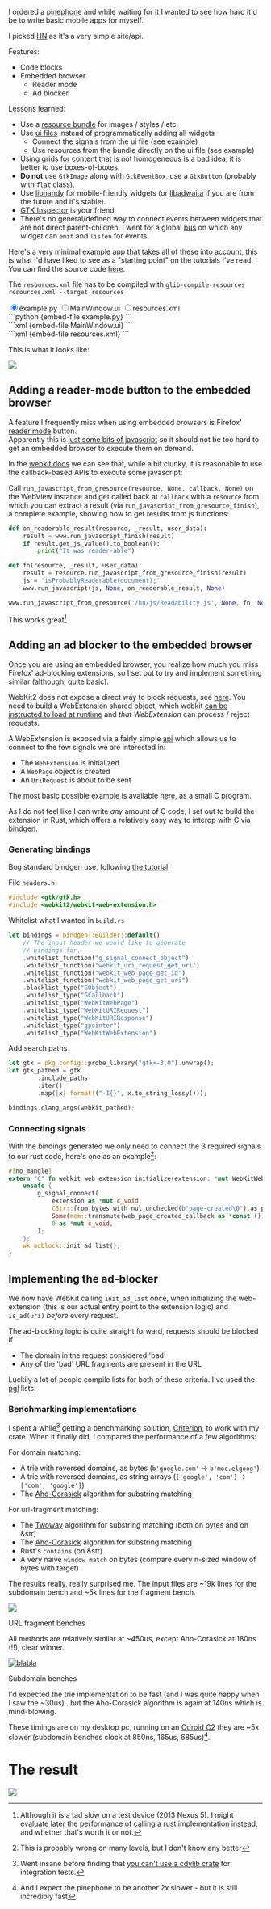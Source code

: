 <link href="/css/tabs.css" rel="stylesheet" type="text/css"/>

I ordered a [pinephone](https://www.pine64.org/pinephone/) and while waiting for it I wanted to see how hard it'd be to write basic mobile apps for
myself.

I picked [HN](https://news.ycombinator.com/) as it's a very simple site/api.

Features:

- Code blocks
- Embedded browser
  - Reader mode
  - Ad blocker

Lessons learned:

- Use a [resource bundle](https://developer.puri.sm/Librem5/Apps/Tutorials/App_Resources/Resource_File.html) for images / styles / etc.
- Use [ui files](https://python-gtk-3-tutorial.readthedocs.io/en/latest/builder.html) instead of programmatically adding all widgets
  - Connect the signals from the ui file (see example)
  - Use resources from the bundle directly on the ui file (see example)
- Using [grids](https://athenajc.gitbooks.io/python-gtk-3-api/content/gtk-group/gtkgrid.html) for content that is not homogeneous is a bad idea, it is better to use boxes-of-boxes.
- **Do not** use `GtkImage` along with `GtkEventBox`, use a `GtkButton` (probably with `flat` class).
- Use [libhandy](https://gitlab.gnome.org/GNOME/libhandy) for mobile-friendly widgets (or [libadwaita](https://gitlab.gnome.org/GNOME/libadwaita) if you are from the future and it's stable).
- [GTK Inspector](https://wiki.gnome.org/Projects/GTK/Inspector) is your friend.
- There's no general/defined way to connect events between widgets that are not direct parent-children. I went for a
  global [bus](https://github.com/DavidVentura/hn/blob/master/src/hn/bus.py) on which any widget can `emit` and `listen`
  for events.


Here's a very minimal example app that takes all of these into account, this is what I'd have liked to see as a "starting point" on the tutorials I've read.
You can find the source code [here](https://github.com/DavidVentura/blog/tree/master/blog/raw/building-a-gtk-app/).

The `resources.xml` file has to be compiled with `glib-compile-resources resources.xml --target resources`

<div class="tabset">
  <input type="radio" name="tabset" id="tab1" checked><label for="tab1">example.py</label>
  <input type="radio" name="tabset" id="tab2"><label for="tab2">MainWindow.ui</label>
  <input type="radio" name="tabset" id="tab3"><label for="tab3">resources.xml</label>
  
  <div class="tab-panels">
    <section class="tab-panel">
```python
{embed-file example.py}
```
    </section>
    <section class="tab-panel">
```xml
{embed-file MainWindow.ui}
```
    </section>
    <section class="tab-panel">
```xml
{embed-file resources.xml}
```
    </section>
  </div>
</div>

This is what it looks like:

![](/images/example-gtk-window.png)

## Adding a reader-mode button to the embedded browser

A feature I frequently miss when using embedded browsers is Firefox' [reader mode](https://support.mozilla.org/en-US/kb/firefox-reader-view-clutter-free-web-pages) button.  
Apparently this is [just some bits of javascript](https://github.com/mozilla/readability) so it should not be too hard to get an embedded browser to execute
them on demand.

In the [webkit docs](https://lazka.github.io/pgi-docs/WebKit2-4.0/classes/WebView.html) we can see that, while a bit clunky, it
is reasonable to use the callback-based APIs to execute some javascript:

Call `run_javascript_from_gresource(resource, None, callback, None)` on the WebView instance and get called back at
`callback` with a `resource` from which you can extract a result (via `run_javascript_from_gresource_finish`), a
complete example, showing how to get results from js functions:

```python
def on_readerable_result(resource, _result, user_data):
    result = www.run_javascript_finish(result)
    if result.get_js_value().to_boolean():
        print("It was reader-able")

def fn(resource, _result, user_data):
    result = resource.run_javascript_from_gresource_finish(result)
    js = 'isProbablyReaderable(document);'
    www.run_javascript(js, None, on_readerable_result, None)

www.run_javascript_from_gresource('/hn/js/Readability.js', None, fn, None)
```

This works great[^1]

## Adding an ad blocker to the embedded browser

Once you are using an embedded browser, you realize how much you miss Firefox' ad-blocking extensions, so I set out to
try and implement something similar (although, quite basic).

WebKit2 does not expose a direct way to block requests, see
[here](https://lists.webkit.org/pipermail/webkit-gtk/2013-March/001395.html). 
You need to build a WebExtension shared object, which webkit [can be instructed to load at runtime](https://github.com/DavidVentura/webextension-adblocker/blob/master/demo.py#L21) and *that WebExtension* can process / reject requests.

A WebExtension is exposed via a fairly simple [api](https://webkitgtk.org/reference/webkit2gtk/stable/ch02.html) which
allows us to connect to the few signals we are interested in:

* The `WebExtension` is initialized
* A `WebPage` object is created
* An `UriRequest` is about to be sent

The most basic possible example is available
[here](https://github.com/DavidVentura/webextension-adblocker/blob/13910676c6c8be64f11e4a0b80b76a02e1268aff/trivial_webext.c), as a small C program.

As I do not feel like I can write *any* amount of C code, I set out to build the extension in Rust, which offers a
relatively easy way to interop with C via [bindgen](https://github.com/rust-lang/rust-bindgen).

### Generating bindings

Bog standard bindgen use, following [the tutorial](https://rust-lang.github.io/rust-bindgen):

File `headers.h`

```c
#include <gtk/gtk.h>
#include <webkit2/webkit-web-extension.h>
```

Whitelist what I wanted in `build.rs`

```rust
let bindings = bindgen::Builder::default()
    // The input header we would like to generate
    // bindings for.
    .whitelist_function("g_signal_connect_object")
    .whitelist_function("webkit_uri_request_get_uri")
    .whitelist_function("webkit_web_page_get_id")
    .whitelist_function("webkit_web_page_get_uri")
    .blacklist_type("GObject")
    .whitelist_type("GCallback")
    .whitelist_type("WebKitWebPage")
    .whitelist_type("WebKitURIRequest")
    .whitelist_type("WebKitURIResponse")
    .whitelist_type("gpointer")
    .whitelist_type("WebKitWebExtension")
```

Add search paths

```rust
let gtk = pkg_config::probe_library("gtk+-3.0").unwrap();
let gtk_pathed = gtk
        .include_paths
        .iter()
        .map(|x| format!("-I{}", x.to_string_lossy()));

bindings.clang_args(webkit_pathed);
```

### Connecting signals

With the bindings generated we only need to connect the 3 required signals to our rust code, here's one as an
example[^2]:

```rust
#[no_mangle]
extern "C" fn webkit_web_extension_initialize(extension: *mut WebKitWebExtension) {
    unsafe {
        g_signal_connect(
            extension as *mut c_void,
            CStr::from_bytes_with_nul_unchecked(b"page-created\0").as_ptr(),
            Some(mem::transmute(web_page_created_callback as *const ())),
            0 as *mut c_void,
        );
    };
    wk_adblock::init_ad_list();
}
```

## Implementing the ad-blocker

We now have WebKit calling `init_ad_list` once, when initializing the web-extension (this is our actual entry point to the
extension logic) and `is_ad(uri)` *before* every request.

The ad-blocking logic is quite straight forward, requests should be blocked if

- The domain in the request considered 'bad'
- Any of the 'bad' URL fragments are present in the URL

Luckily a lot of people compile lists for both of these criteria. I've used the [pgl](https://pgl.yoyo.org/adservers/)
lists.

### Benchmarking implementations

I spent a while[^3] getting a benchmarking solution, [Criterion](https://bheisler.github.io/criterion.rs/book/getting_started.html), to work with my crate. When it finally did, I
compared the performance of a few algorithms:

For domain matching:

- A trie with reversed domains, as bytes (`b'google.com'` -> `b'moc.elgoog'`)
- A trie with reversed domains, as string arrays (`['google', 'com']` -> `['com', 'google']`)
- The [Aho-Corasick](https://en.wikipedia.org/wiki/Aho%E2%80%93Corasick_algorithm) algorithm for substring matching

For url-fragment matching:

- The [Twoway](http://www-igm.univ-mlv.fr/~lecroq/string/node26.html) algorithm for substring matching (both on bytes and on &str)
- The [Aho-Corasick](https://en.wikipedia.org/wiki/Aho%E2%80%93Corasick_algorithm) algorithm for substring matching
- Rust's `contains` (on &str)
- A very naive `window match` on bytes (compare every n-sized window of bytes with target)


The results really, really surprised me. The input files are ~19k lines for the subdomain bench and ~5k lines for the
fragment bench.


[![](images/benchmarks-fragment.png)](images/benchmarks-fragment.png)
<p class="center">URL fragment benches</p>
All methods are relatively similar at ~450us, except Aho-Corasick at 180ns (!!), clear winner.


[![blabla](images/benchmarks-domain.png)](images/benchmarks-domain.png)
<p class="center">Subdomain benches</p>
I'd expected the trie implementation to be fast (and I was quite happy when I saw the ~30us).. but the Aho-Corasick
algorithm is again at 140ns which is mind-blowing.


These timings are on my desktop pc, running on an [Odroid C2](https://wiki.odroid.com/odroid-c2/hardware/hardware) they are ~5x slower (subdomain benches clock at 850ns,
165us, 685us)[^4].

# The result

![](https://raw.githubusercontent.com/davidventura/hn/master/screenshots/comments.png?raw=true)

[^1]: Although it is a tad slow on a test device (2013 Nexus 5). I might evaluate later the performance of calling a [rust implementation](https://github.com/kumabook/readability) instead, and whether that's worth it or not.
[^2]: This is probably wrong on many levels, but I don't know any better
[^3]: Went insane before finding that [you can't use a cdylib crate](https://github.com/rust-lang/cargo/issues/6659) for integration tests.
[^4]: And I expect the pinephone to be another 2x slower - but it is still incredibly fast
